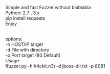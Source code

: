 Simple and fast Fuzzer without blablabla 
<br>
Python: 2.7 , 3.x<br>
pip install requests<br>
Enjoy

<br>
options:
        	<br>-h 	HOST/IP  target
          	<br>-d 	File with directory 
            	<br>-p 	Port target  (80 Default)
<br>
Usage:
<br>	ffuzzer.py -h h4ckit.n3t -d jboss-dir.txt -p 8081  
